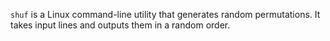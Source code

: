 `shuf` is a Linux command-line utility that generates random permutations. It takes input lines and outputs them in a random order.